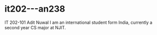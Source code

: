 # it202---an238
IT 202-101
Adit Nuwal
I am an international student form India, currently a second year CS major at NJIT.